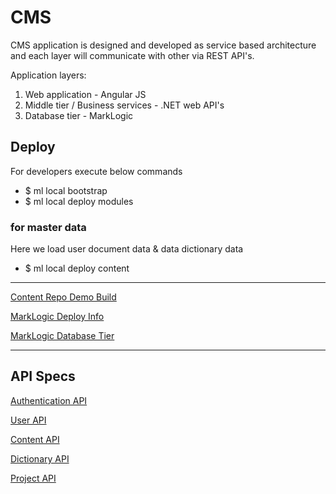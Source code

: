 # CMS

CMS application is designed and developed as service based architecture and each layer will communicate with other via REST API's.  

Application layers:

1. Web application - Angular JS
2. Middle tier / Business services - .NET web API's
3. Database tier - MarkLogic

## Deploy
For developers execute below commands
* $ ml local bootstrap
* $ ml local deploy modules

### for master data 
Here we load user document data & data dictionary data
* $ ml local deploy content

***

[Content Repo Demo Build](http://ec2-54-209-174-53.compute-1.amazonaws.com:8060/)

[MarkLogic Deploy Info](MarkLogic-Deploy-Info)

[MarkLogic Database Tier](MarkLogic-Database-Tier)

***

## API Specs

[Authentication API](Authentication-API)

[User API](User-API)

[Content API](Content-API)

[Dictionary API](Dictionary-API)

[Project API](Project-API)

